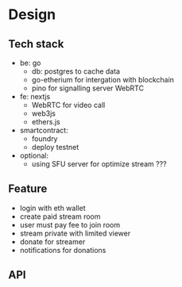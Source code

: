 # Design

## Tech stack
- be: go
    - db: postgres to cache data
    - go-etherium for intergation with blockchain
    - pino for signalling server WebRTC 
- fe: nextjs
    - WebRTC for video call
    - web3js
    - ethers.js
- smartcontract:
    - foundry
    - deploy testnet
- optional:
    - using SFU server for optimize stream ???

## Feature

- login with eth wallet
- create paid stream room
- user must pay fee to join room
- stream private with limited viewer
- donate for streamer
- notifications for donations

## API